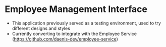 # Employee Management Interface

- This application previously served as a testing environment, used to try different designs and styles
- Currently converting to integrate with the Employee Service (https://github.com/daenis-dev/employee-service)
